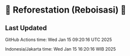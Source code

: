 
# 🌳 Reforestation (Reboisasi) 🌲

## Last Updated

GitHub Actions time: Wed Jan 15 09:20:16 UTC 2025

Indonesia/Jakarta time: Wed Jan 15 16:20:16 WIB 2025
